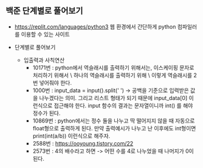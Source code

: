 ## 백준 단계별로 풀어보기
- https://replit.com/languages/python3 웹 환경에서 간단하게 python 컴파일러를 이용할 수 있는 사이트

- 단계별로 풀어보기
  - 입출력과 사칙연산
    - 10171번 : python에서 역슬래시를 출력하기 위해서는, 이스케이핑 문자로 처리하기 위해서 \ 하나의 역슬래시를 출력하기 위해 \\ 이렇게 역슬래시를 2번 넣어줘야 한다.
    - 1000번 : input_data = input().split(' ') -> 공백을 기준으로 입력받은 값을 나누겠다는 의미. 그리고 리스트 형태가 되기 때문에 input_data[0] 이런식으로 접근해야 한다. input 함수의 결과는 문자열이니까 int() 를 해야 정수가 된다.
    - 10869번 : python에서는 정수 둘을 나누고 딱 떨어지지 않을 때 자동으로 float형으로 출력하게 된다. 만약 출력예시가 나누고 난 이후에도 int형이면 print(int(a/b)) 이런식으로 해주자.
    - 2588번 : https://ooyoung.tistory.com/22 
    - 2573번 : 4의 배수라고 하면 -> 어떤 수를 4로 나누었을 때 나머지가 0이 된다. 
